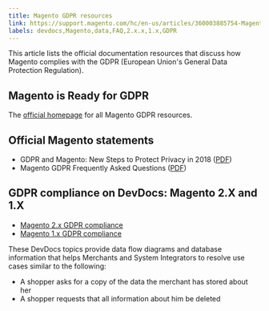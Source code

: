 ```yaml
---
title: Magento GDPR resources
link: https://support.magento.com/hc/en-us/articles/360003885754-Magento-GDPR-resources
labels: devdocs,Magento,data,FAQ,2.x.x,1.x,GDPR
---
```


This article lists the official documentation resources that discuss how Magento complies with the GDPR (European Union's General Data Protection Regulation). 

 Magento is Ready for GDPR
-------------------------

 The [official homepage](https://magento.com/gdpr) for all Magento GDPR resources.

 Official Magento statements
---------------------------

 
 * GDPR and Magento: New Steps to Protect Privacy in 2018 ([PDF](https://magento.com/sites/default/files/Magento-GDPR-Overview.pdf))
 * Magento GDPR Frequently Asked Questions ([PDF](https://magento.com/sites/default/files/Magento-GDPR-FAQs.pdf))
 
 GDPR compliance on DevDocs: Magento 2.X and 1.X
-----------------------------------------------

 
 * [Magento 2.x GDPR compliance](https://devdocs.magento.com/guides/v2.2/architecture/gdpr/magento-2x.html)
 *  [Magento 1.x GDPR compliance](https://devdocs.magento.com/guides/v2.2/architecture/gdpr/magento-1x.html)

 
 
 These DevDocs topics provide data flow diagrams and database information that helps Merchants and System Integrators to resolve use cases similar to the following:

 
 * A shopper asks for a copy of the data the merchant has stored about her
 * A shopper requests that all information about him be deleted
 
